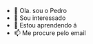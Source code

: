 - 👋 Ola. sou o Pedro
- 👀 Sou interessado 
- 🌱 Estou aprendendo á
- 📫 Me procure pelo email

<!---.
--->
